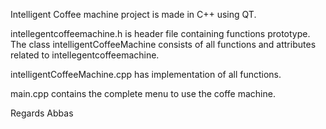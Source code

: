 Intelligent Coffee machine project is made in C++ using QT.

intellegentcoffeemachine.h is header file containing functions prototype. The class intelligentCoffeeMachine consists of all 
functions and attributes related to intellegentcoffeemachine.

intelligentCoffeeMachine.cpp has implementation of all functions. 

main.cpp contains the complete menu to use the coffe machine.

Regards
Abbas
